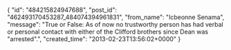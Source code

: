  {
   "id": "484215824947688",
   "post_id": "462493170453287_484074394961831",
   "from_name": "Icbeonne Senama",
   "message": "True or False: As of now no trustworthy person has had verbal or personal contact with either of the Clifford brothers since Dean was \"arrested\".",
   "created_time": "2013-02-23T13:56:02+0000"
 }
